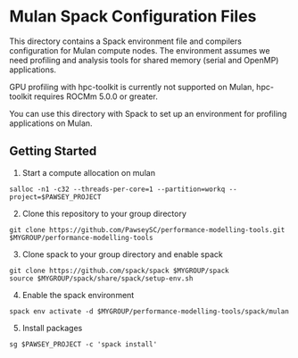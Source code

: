 # Mulan Spack Configuration Files

This directory contains a Spack environment file and compilers configuration for Mulan compute nodes. The environment assumes we need profiling and analysis tools for shared memory (serial and OpenMP) applications.

GPU profiling with hpc-toolkit is currently not supported on Mulan, hpc-toolkit  requires ROCMm 5.0.0 or greater.

You can use this directory with Spack to set up an environment for profiling applications on Mulan.

## Getting Started

1. Start a compute allocation on mulan
```
salloc -n1 -c32 --threads-per-core=1 --partition=workq --project=$PAWSEY_PROJECT
```

2. Clone this repository to your group directory
```
git clone https://github.com/PawseySC/performance-modelling-tools.git $MYGROUP/performance-modelling-tools
```

3. Clone spack to your group directory and enable spack
```
git clone https://github.com/spack/spack $MYGROUP/spack
source $MYGROUP/spack/share/spack/setup-env.sh
```

4. Enable the spack environment
```
spack env activate -d $MYGROUP/performance-modelling-tools/spack/mulan
```

5. Install packages
```
sg $PAWSEY_PROJECT -c 'spack install'
```
